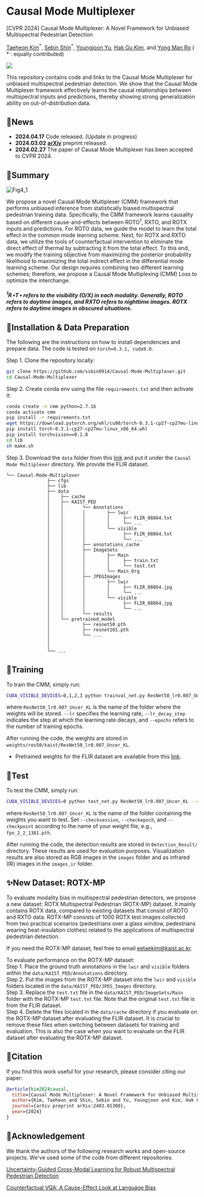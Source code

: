 # Causal Mode Multiplexer
[CVPR 2024] Causal Mode Multiplexer: A Novel Framework for Unbiased Multispectral Pedestrian Detection

<p>
  <a href="https://scholar.google.com/citations?user=9nYafYMAAAAJ&hl=en">Taeheon Kim</a><sup>*</sup>, 
  <a href="https://scholar.google.com/citations?user=a-wpcQEAAAAJ&hl=en">Sebin Shin</a><sup>*</sup>, 
  <a href="https://dblp.org/pid/266/1289.html">Youngjoon Yu</a>, 
  <a href="https://scholar.google.com/citations?user=Jgh1JYgAAAAJ&hl=en">Hak Gu Kim</a>, 
  and <a href="https://scholar.google.com/citations?user=IPzfF7cAAAAJ&hl=en">Yong Man Ro</a> 
  ( * : equally contributed)
</p>

<a href='https://arxiv.org/abs/2403.01300'><img src='https://img.shields.io/badge/Paper-Arxiv-red'></a>

This repository contains code and links to the Causal Mode Multiplexer for unbiased multispectral pedestrian detection. We show that the Causal Mode Multiplexer framework effectively learns the causal relationships between multispectral inputs and predictions, thereby showing strong generalization ability on out-of-distribution data.

## 📢News

- **2024.04.17** Code released. (Update in progress)
- **2024.03.02** [**arXiv**](https://arxiv.org/abs/2403.01300) preprint released. 
- **2024.02.27** The paper of Causal Mode Multiplexer has been accepted to CVPR 2024.

## 📝Summary

![Fig4_1](https://github.com/ssbin0914/Causal-Mode-Multiplexer/assets/101541087/7b90c4a0-ed92-464b-9bfb-9febe8f2d337)

We propose a novel Causal Mode Multiplexer (CMM) framework that performs unbiased inference from statistically biased multispectral pedestrian training data. Specifically, the CMM framework learns causality based on different cause-and-effects between ROTO<sup>1</sup>, RXTO, and ROTX inputs and predictions. For ROTO data, we guide the model to learn the total effect in the common mode learning scheme. Next, for ROTX and RXTO data, we utilize the tools of counterfactual intervention to eliminate the direct effect of thermal by subtracting it from the total effect. To this end, we modify the training objective from maximizing the posterior probability likelihood to maximizing the total indirect effect in the differential mode learning scheme. Our design requires combining two different learning schemes; therefore, we propose a Causal Mode Multiplexing (CMM) Loss to optimize the interchange.

##### <sup>1</sup>R⋆T⋆ refers to the visibility (O/X) in each modality. Generally, ROTO refers to daytime images, and RXTO refers to nighttime images. ROTX refers to daytime images in obscured situations.

## 🔧Installation & Data Preparation

The following are the instructions on how to install dependencies and prepare data. The code is tested on `torch=0.3.1, cuda9.0`.

Step 1. Clone the repository locally:

```bash
git clone https://github.com/ssbin0914/Causal-Mode-Multiplexer.git
cd Causal-Mode-Multiplexer
```

Step 2. Create conda env using the file `requirements.txt` and then activate it:

```bash
conda create -n cmm python=2.7.16
conda activate cmm
pip install -r requirements.txt
wget https://download.pytorch.org/whl/cu90/torch-0.3.1-cp27-cp27mu-linux_x86_64.whl
pip install torch-0.3.1-cp27-cp27mu-linux_x86_64.whl
pip install torchvision==0.1.8
cd lib
sh make.sh
```

Step 3. Download the `data` folder from this [link](https://drive.google.com/file/d/1wgZtVGwJW-02XKSonyz_nKKwoNlu86vm/view?usp=sharing) and put it under the `Causal Mode Multiplexer` directory. We provide the FLIR dataset.

```
└── Causal-Mode-Multiplexer
               ├── cfgs
               ├── lib
               ├── data
               │    ├── cache
               │    ├── KAIST_PED
               │    │       └── Annotations
               │    │       │        ├── lwir
               │    │       │        │     ├── FLIR_08864.txt
               │    │       │        │     └── ...
               │    │       │        └── visible
               │    │       │              ├── FLIR_08864.txt
               │    │       │              └── ...
               │    │       ├── annotations_cache
               │    │       ├── ImageSets
               │    │       │        ├── Main 
               │    │       │        │     ├── train.txt
               │    │       │        │     └── test.txt
               │    │       │        └── Main_Org
               │    │       ├── JPEGImages
               │    │       │        ├── lwir
               │    │       │        │     ├── FLIR_08864.jpg
               │    │       │        │     └── ...
               │    │       │        └── visible
               │    │       │              ├── FLIR_08864.jpg
               │    │       │              └── ...
               │    │       └── results
               │    └── pretrained_model
               │            ├── resnet50.pth
               │            ├── resnet101.pth
               │            └── ...
               │
               │
               └── ...
```

## 🔨Training

To train the CMM, simply run:

```bash
CUDA_VISIBLE_DEVICES=0,1,2,3 python trainval_net.py ResNet50_lr0.007_Uncer_KL --dataset kaist --cuda --mGPUs --bs 4 --cag --s 2 --types all --net res50 --UKLoss ON --lr 0.007 --lr_decay_step 1 --epochs 2
```

where `ResNet50_lr0.007_Uncer_KL` is the name of the folder where the weights will be stored. `--lr` specifies the learning rate, `--lr_decay_step` indicates the step at which the learning rate decays, and `--epochs` refers to the number of training epochs.

After running the code, the weights are stored in `weights/res50/kaist/ResNet50_lr0.007_Uncer_KL`.

* Pretrained weights for the FLIR dataset are available from this [link](https://drive.google.com/file/d/1-zwQI536o65FEfzoaQFU7hLurW1z4bWt/view?usp=sharing).

## 🧪Test

To test the CMM, simply run:

```bash
CUDA_VISIBLE_DEVICES=0 python test_net.py ResNet50_lr0.007_Uncer_KL --dataset kaist --cuda --cag --checksession 2 --checkepoch 2 --checkpoint 1381 --types all --UKLoss ON --net res50 --vis
```

where `ResNet50_lr0.007_Uncer_KL` is the name of the folder containing the weights you want to test. Set `--checksession`, `--checkepoch`, and `--checkpoint` according to the name of your weight file, e.g., `fpn_2_2_1381.pth`.

After running the code, the detection results are stored in `Detection_Result/` directory. These results are used for evaluation purposes. Visualization results are also stored as RGB images in the `images` folder and as infrared (IR) images in the `images_ir` folder.

## ✨New Dataset: ROTX-MP

To evaluate modality bias in multispectral pedestrian detectors, we propose a new dataset: ROTX Multispectral Pedestrian (ROTX-MP) dataset. It mainly contains ROTX data, compared to existing datasets that consist of ROTO and RXTO data. ROTX-MP consists of 1000 ROTX test images collected from two practical scenarios (pedestrians over a glass window, pedestrians wearing heat-insulation clothes) related to the applications of multispectral pedestrian detection.

If you need the ROTX-MP dataset, feel free to email eetaekim@kaist.ac.kr.

To evaluate performance on the ROTX-MP dataset:<br>
Step 1. Place the ground truth annotations in the `lwir` and `visible` folders within the `data/KAIST_PED/Annotations` directory.<br>
Step 2. Put the images from the ROTX-MP dataset into the `lwir` and `visible` folders located in the `data/KAIST_PED/JPEG_Images` directory.<br>
Step 3. Replace the `test.txt` file in the `data/KAIST_PED/ImageSets/Main` folder with the ROTX-MP `test.txt` file. Note that the original `test.txt` file is from the FLIR dataset.<br>
Step 4. Delete the files located in the `data/cache` directory if you evaluate on the ROTX-MP dataset after evaluating the FLIR dataset. It is crucial to remove these files when switching between datasets for training and evaluation. This is also the case when you want to evaluate on the FLIR dataset after evaluating the ROTX-MP dataset.

## 📃Citation

If you find this work useful for your research, please consider citing our paper:

```bibtex
@article{kim2024causal,
  title={Causal Mode Multiplexer: A Novel Framework for Unbiased Multispectral Pedestrian Detection},
  author={Kim, Taeheon and Shin, Sebin and Yu, Youngjoon and Kim, Hak Gu and Ro, Yong Man},
  journal={arXiv preprint arXiv:2403.01300},
  year={2024}
}
```

## 🙏Acknowledgement

We thank the authors of the following research works and open-source projects. We've used some of the code from different repositories.

[Uncertainty-Guided Cross-Modal Learning for Robust Multispectral Pedestrian Detection](https://ieeexplore.ieee.org/abstract/document/9419080?casa_token=2iNnZoAqg20AAAAA:lAH7D-i2BnLKOY8ZnLuK_fU-M2sZBg-nlQn5sUgw9ksBPpLVkqlCdCW3EfJ50N9-AHkAHt_J)

[Counterfactual VQA: A Cause-Effect Look at Language Bias](https://github.com/yuleiniu/cfvqa?tab=readme-ov-file)
